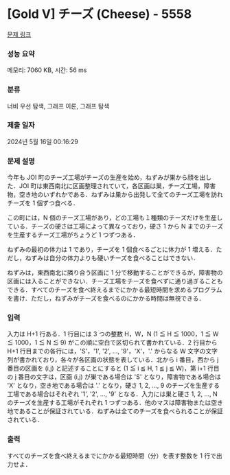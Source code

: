 # [Gold V] チーズ (Cheese) - 5558 

[문제 링크](https://www.acmicpc.net/problem/5558) 

### 성능 요약

메모리: 7060 KB, 시간: 56 ms

### 분류

너비 우선 탐색, 그래프 이론, 그래프 탐색

### 제출 일자

2024년 5월 16일 00:16:29

### 문제 설명

<p>今年も JOI 町のチーズ工場がチーズの生産を始め，ねずみが巣から顔を出した．JOI 町は東西南北に区画整理されていて，各区画は巣，チーズ工場，障害物，空き地のいずれかである．ねずみは巣から出発して全てのチーズ工場を訪れチーズを 1 個ずつ食べる．</p>

<p>この町には，N 個のチーズ工場があり，どの工場も１種類のチーズだけを生産している．チーズの硬さは工場によって異なっており，硬さ 1 から N までのチーズを生産するチーズ工場がちょうど 1 つずつある．</p>

<p>ねずみの最初の体力は 1 であり，チーズを 1 個食べるごとに体力が 1 増える．ただし，ねずみは自分の体力よりも硬いチーズを食べることはできない．</p>

<p>ねずみは，東西南北に隣り合う区画に 1 分で移動することができるが，障害物の区画には入ることができない．チーズ工場をチーズを食べずに通り過ぎることもできる．すべてのチーズを食べ終えるまでにかかる最短時間を求めるプログラムを書け．ただし，ねずみがチーズを食べるのにかかる時間は無視できる．</p>

### 입력 

 <p>入力は H+1 行ある．1 行目には 3 つの整数 H，W，N (1 ≦ H ≦ 1000，1 ≦ W ≦ 1000，1 ≦ N ≦ 9) がこの順に空白で区切られて書かれている．2 行目から H+1 行目までの各行には，'S'，'1', '2', ..., '9'，'X'，'.' からなる W 文字の文字列が書かれており，各々が各区画の状態を表している．北から i 番目，西から j 番目の区画を (i,j) と記述することにすると (1 ≦ i ≦ H, 1 ≦ j ≦ W)，第 i+1 行目の j 番目の文字は，区画 (i,j) が巣である場合は 'S' となり，障害物である場合は 'X' となり，空き地である場合は '.' となり，硬さ 1, 2, ..., 9 のチーズを生産する工場である場合はそれぞれ '1', '2', ..., '9' となる．入力には巣と硬さ 1, 2, ..., N のチーズを生産する工場がそれぞれ 1 つずつある．他のマスは障害物または空き地であることが保証されている．ねずみは全てのチーズを食べられることが保証されている．</p>

### 출력 

 <p>すべてのチーズを食べ終えるまでにかかる最短時間（分）を表す整数を 1 行で出力せよ．</p>

